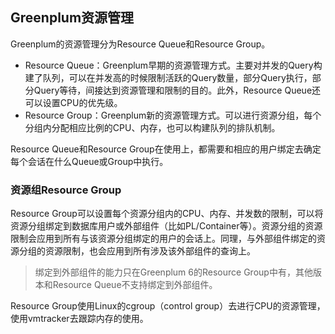## Greenplum资源管理

Greenplum的资源管理分为Resource Queue和Resource Group。

- Resource Queue：Greenplum早期的资源管理方式。主要对并发的Query构建了队列，可以在并发高的时候限制活跃的Query数量，部分Query执行，部分Query等待，间接达到资源管理和限制的目的。此外，Resource Queue还可以设置CPU的优先级。
- Resource Group：Greenplum新的资源管理方式。可以进行资源分组，每个分组内分配相应比例的CPU、内存，也可以构建队列的排队机制。

Resource Queue和Resource Group在使用上，都需要和相应的用户绑定去确定每个会话在什么Queue或Group中执行。

### 资源组Resource Group

Resource Group可以设置每个资源分组内的CPU、内存、并发数的限制，可以将资源分组绑定到数据库用户或外部组件（比如PL/Container等）。资源分组的资源限制会应用到所有与该资源分组绑定的用户的会话上。同理，与外部组件绑定的资源分组的资源限制，也会应用到所有涉及该外部组件的查询上。

> 绑定到外部组件的能力只在Greenplum 6的Resource Group中有，其他版本和Resource Queue不支持绑定到外部组件。

Resource Group使用Linux的cgroup（control group）去进行CPU的资源管理，使用vmtracker去跟踪内存的使用。







